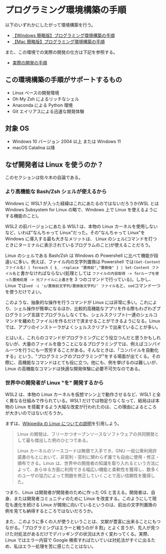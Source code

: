 # プログラミング環境構築の手順

以下のいずれかにしたがって環境構築を行う。

- [【Windows 簡略版】プログラミング環境構築の手順](./【Windows簡略版】プログラミング環境構築の手順.md)
- [【Mac 簡略版】プログラミング環境構築の手順](./【Mac簡略版】プログラミング環境構築の手順.md)

また、この環境での実際の開発の仕方は下記を参照する。

- [実際の開発の手順](./実際の開発の手順.md)

## この環境構築の手順がサポートするもの

- Linux ベースの開発環境
- Oh My Zsh によるリッチなシェル
- Anaconda による Python 環境
- Git エイリアスによる迅速な開発体験

## 対象 OS

- Windows 10 バージョン 2004 以上 または Windows 11
- macOS Catalina 以降

## なぜ開発者は Linux を使うのか？

このセクションは佐々木の自論である。

### より高機能な Bash/Zsh シェルが使えるから

Windows に WSL1 が入った経緯はこれにあたるのではないだろうか(WSL とは Windows Subsystem for Linux の略で、Windows 上で Linux を使えるようにする機能のこと)。

WSL2 の前バージョンにあたる WSL1 は、本物の Linux カーネルを使用しないなど、いわば"なんちゃって Linux"だった。その"なんちゃって Linux"を Windows に導入する最も大きなメリットは、 Linux のシェル(コマンドを打つときにターミナルに表示されているプログラムのこと)が使えることだろう。

Linux のシェルである Bash/Zsh は Windows の Powershell に比べて機能が段違いに多い。例えば、ファイル内の文字列置換は Powershell では`(Get-Content ファイル名) | foreach { $_ -replace "置換前","置換後" } | Set-Content ファイル名`と書かなければならない(処理としては `ファイルの内容取得 -> forループを使った置換処理 -> 元ファイルに上書き`を 3 つのコマンドで行っている)。しかし、Linux では`sed -i 's/置換前文字列/置換後文字列/' ファイル名`と、`sed`コマンド一つを使うだけでよい。

このような、抽象的な操作を行うコマンドが Linux には非常に多い。これにより、シェル操作が簡単になるほか、比較的高機能なアプリを作る際もわざわざプログラミング言語でプログラムしなくても、シェルスクリプト(一連のシェルコマンドを纏めたファイル)を作るだけで済ませることができるようになる。Linux では、アプリのインストーラがよくシェルスクリプトで出来ていることが多い。

とはいえ、これらのコマンドがプログラミングにどう役立つんだと思うかもしれないが、大量のファイルを扱うことになるプログラミングでは、例えばコンパイル一つを行うにも一苦労することがある。そんなときは、「コンパイルを自動化する」という、"プログラミングのプログラミング"をする場面が出てくる。その際に、高機能なコマンドはとても役に立つ。他にも、例を挙げるのは難しいが、Linux の高機能なコマンドは快適な開発体験に必要不可欠なのである。

### 世界中の開発者が Linux "を" 開発するから

WSL2 は、本物の Linux カーネルを仮想マシン上で動作させるなど、WSL1 と全く異なる仕組みで作られている。WSL1 だけでは物足りなくなって、結局ほぼ本物の Linux を搭載するよう大幅な改変が行われたのは、この理由によるところが大きいのではないだろうか。

まずは、[Wikipedia の Linux についての説明](https://ja.wikipedia.org/wiki/Linux)を引用しよう。

> Linux の開発は、フリーかつオープンソースなソフトウェアの共同開発として最も傑出した例のひとつである。
>
> Linux カーネルのソースコードは無償で入手でき、GNU 一般公衆利用許諾書のもとにおいて、非営利・営利に関わらず誰でも自由に使用・修正・頒布できる。Linux は、世界中の開発者の知識を取り入れるという方法によって、あらゆる方面に利用できる幅広い機能と柔軟性を獲得し、数多くのユーザの協力によって問題を修正していくことで高い信頼性を獲得した。

つまり、Linux は開発者が開発者のために作った OS と言える。開発者は、自身、または開発者コミュニティのために Linux を改変する。このようにして現在も進化を続ける Linux が開発に向いているというのは、前出の文字列置換の例を見ても納得するところではないだろうか。

また、このように多くの人が使うということは、文献が豊富に出来ることにもつながる。「プログラミングはエラーと戦うのが 8 割」とよく言うが、先人が見つけた対処法があるだけでデバッギングの状況は大きく変わってくる。実際、Linux ではエラー内容で Google 検索すればたいていは対処法がすぐに出るため、私はエラー処理を苦に感じたことはない。
